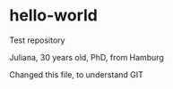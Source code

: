 # hello-world
Test repository

Juliana, 30 years old, PhD, from Hamburg

Changed this file, to understand GIT
